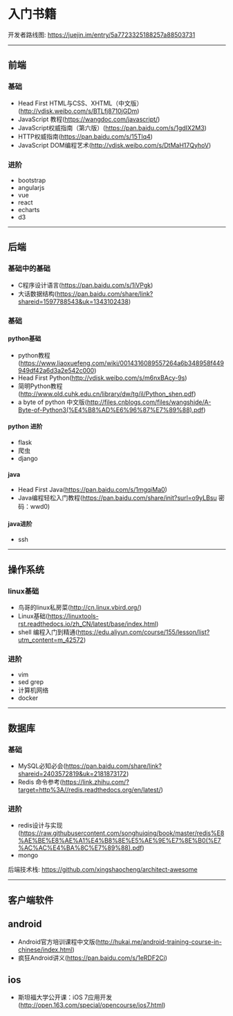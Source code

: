 # 入门书籍

开发者路线图: https://juejin.im/entry/5a7723325188257a88503731

---
## 前端

### 基础
* Head First HTML与CSS、XHTML（中文版）(http://vdisk.weibo.com/s/BTLfj8710jGDm)
* JavaScript 教程(https://wangdoc.com/javascript/)
* JavaScript权威指南（第六版）(https://pan.baidu.com/s/1gdIX2M3)
* HTTP权威指南(https://pan.baidu.com/s/15Tlq4)
* JavaScript DOM编程艺术(http://vdisk.weibo.com/s/DtMaH17QyhoV)

### 进阶

* bootstrap
* angularjs
* vue
* react
* echarts
* d3

---

## 后端

### 基础中的基础
* C程序设计语言(https://pan.baidu.com/s/1iVPgk)
* 大话数据结构(https://pan.baidu.com/share/link?shareid=1597788543&uk=1343102438)

### 基础

#### python基础
* python教程(https://www.liaoxuefeng.com/wiki/0014316089557264a6b348958f449949df42a6d3a2e542c000)
* Head First Python(http://vdisk.weibo.com/s/m6nxBAcy-9s)
* 简明Python教程(http://www.old.cuhk.edu.cn/library/dw/tg/il/Python_shen.pdf)
* a byte of python 中文版(http://files.cnblogs.com/files/wangshide/A-Byte-of-Python3(%E4%B8%AD%E6%96%87%E7%89%88).pdf)

#### python 进阶

* flask
* 爬虫
* django

#### java
* Head First Java(https://pan.baidu.com/s/1mgqiMa0)
* Java编程轻松入门教程(https://pan.baidu.com/share/init?surl=o9yLBsu 密码：wwd0)

#### java进阶

* ssh

---

## 操作系统

### linux基础
* 鸟哥的linux私房菜(http://cn.linux.vbird.org/)
* Linux基础(https://linuxtools-rst.readthedocs.io/zh_CN/latest/base/index.html)
* shell 编程入门到精通(https://edu.aliyun.com/course/155/lesson/list?utm_content=m_42572)

### 进阶
* vim
* sed grep
* 计算机网络
* docker
---

## 数据库

### 基础
* MySQL必知必会(https://pan.baidu.com/share/link?shareid=2403572819&uk=2181873172)
* Redis 命令参考(https://link.zhihu.com/?target=http%3A//redis.readthedocs.org/en/latest/)

### 进阶
* redis设计与实现(https://raw.githubusercontent.com/songhuiqing/book/master/redis%E8%AE%BE%E8%AE%A1%E4%B8%8E%E5%AE%9E%E7%8E%B0(%E7%AC%AC%E4%BA%8C%E7%89%88).pdf)
* mongo


后端技术栈: https://github.com/xingshaocheng/architect-awesome

---

## 客户端软件

## android
* Android官方培训课程中文版(http://hukai.me/android-training-course-in-chinese/index.html)
* 疯狂Android讲义(https://pan.baidu.com/s/1eRDF2Ci)

## ios
* 斯坦福大学公开课：iOS 7应用开发(http://open.163.com/special/opencourse/ios7.html)
